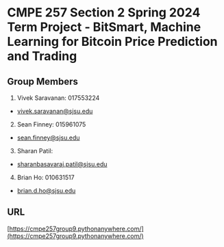 # CMPE 257 Section 2 Spring 2024 Term Project - BitSmart, Machine Learning for Bitcoin Price Prediction and Trading

## Group Members

1. Vivek Saravanan: 017553224
- vivek.saravanan@sjsu.edu

2. Sean Finney: 015961075
- sean.finney@sjsu.edu

3. Sharan Patil: 
- sharanbasavaraj.patil@sjsu.edu

4. Brian Ho: 010631517
- brian.d.ho@sjsu.edu

## URL
[https://cmpe257group9.pythonanywhere.com/](https://cmpe257group9.pythonanywhere.com/)